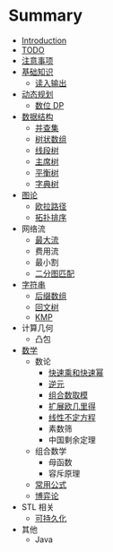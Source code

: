 # Summary

* [Introduction](README.md)
* [TODO](todo.md)
* [注意事项](zhu-yi-shi-xiang.md)
* [基础知识](ji-chu-zhi-shi.md)
  * [读入输出](du-ru-shu-chu.md)
* [动态规划](dong-tai-gui-hua.md)
  * [数位 DP](dong-tai-gui-hua/shu-wei-dp.md)
* [数据结构](shu-ju-jie-gou.md)
  * [并查集](bing-cha-ji.md)
  * [树状数组](shu-zhuang-shu-zu.md)
  * [线段树](xian-duan-shu.md)
  * [主席树](zhu-xi-shu.md)
  * [平衡树](ping-heng-shu.md)
  * [字典树](zi-dian-shu.md)
* [图论](tu-lun.md)
  * [欧拉路径](tu-lun/ou-la-lu-jing.md)
  * [拓扑排序](tu-lun/tuo-pu-pai-xu.md)
* 网络流
  * [最大流](zui-da-liu.md)
  * 费用流
  * 最小割
  * [二分图匹配](er-fen-tu-pi-pei.md)
* [字符串](zi-fu-chuan.md)
  * [后缀数组](hou-zhui-shu-zu.md)
  * [回文树](hui-wen-shu.md)
  * [KMP](kmp.md)
* 计算几何
  * 凸包
* [数学](shu-xue.md)
  * 数论
    * [快速乘和快速幂](kuai-su-cheng-he-kuai-su-mi.md)
    * [逆元](ni-yuan.md)
    * [组合数取模](zu-he-shu-qu-mo.md)
    * [扩展欧几里得](kuo-zhan-ou-ji-li-de.md)
    * [线性不定方程](xian-xing-bu-ding-fang-cheng.md)
    * 素数筛
    * 中国剩余定理
  * 组合数学
    * 母函数
    * 容斥原理
  * [常用公式](shu-xue/chang-yong-gong-shi.md)
  * [博弈论](shu-xue/bo-yi-lun.md)
* STL 相关
  * [可持久化](ke-chi-jiu-hua.md)
* 其他
  * Java

